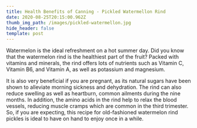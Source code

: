 ```yaml
---
title: Health Benefits of Canning - Pickled Watermellon Rind
date: 2020-08-25T20:15:00.962Z
thumb_img_path: /images/pickled-watermellon.jpg
hide_header: false
template: post
---
```

Watermelon is the ideal refreshment on a hot summer day. Did you know that the watermelon rind is the healthiest part of the fruit? Packed with vitamins and minerals, the rind offers lots of nutrients such as Vitamin C, Vitamin B6, and Vitamin A, as well as potassium and magnesium. 

It is also very beneficial if you are pregnant, as its natural sugars have been shown to alleviate morning sickness and dehydration. The rind can also reduce swelling as well as heartburn, common ailments during the nine months. In addition, the amino acids in the rind help to relax the blood vessels, reducing muscle cramps which are common in the third trimester. So, if you are expecting, this recipe for old-fashioned watermelon rind pickles is ideal to have on hand to enjoy once in a while. 